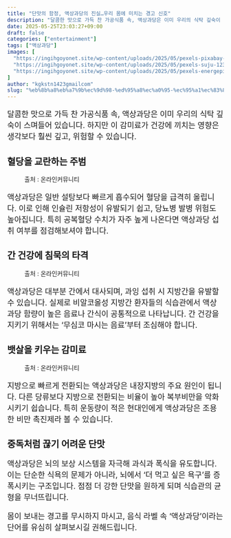 ```yaml
---
title: "단맛의 함정, 액상과당의 진실…우리 몸에 미치는 경고 신호"
description: "달콤한 맛으로 가득 찬 가공식품 속, 액상과당은 이미 우리의 식탁 깊숙이 스며들어 있습니다. 하지만 이 감미료가 건강에 끼치는 영향은 생각보다 훨씬 깊고, 위험할 수 있습니다."
date: 2025-05-25T23:03:27+09:00
draft: false
categories: ["entertainment"]
tags: ["액상과당"]
images: [
  "https://ingihgoyonet.site/wp-content/uploads/2025/05/pexels-pixabay-158053-1024x683.jpg"
  "https://ingihgoyonet.site/wp-content/uploads/2025/05/pexels-suju-1233319-1024x683.jpg"
  "https://ingihgoyonet.site/wp-content/uploads/2025/05/pexels-energepic-com-27411-110472-1024x768.jpg"
]
author: "kgkstn1423gmailcom"
slug: "%eb%8b%a8%eb%a7%9b%ec%9d%98-%ed%95%a8%ec%a0%95-%ec%95%a1%ec%83%81%ea%b3%bc%eb%8b%b9%ec%9d%98-%ec%a7%84%ec%8b%a4%ec%9a%b0%eb%a6%ac-%eb%aa%b8%ec%97%90-%eb%af%b8%ec%b9%98%eb%8a%94-%ea%b2%bd"
---
```


<p style="font-size:18px">달콤한 맛으로 가득 찬 가공식품 속, 액상과당은 이미 우리의 식탁 깊숙이 스며들어 있습니다. 하지만 이 감미료가 건강에 끼치는 영향은 생각보다 훨씬 깊고, 위험할 수 있습니다.</p> <h2 >혈당을 교란하는 주범</h2> <figure ><img src="https://ingihgoyonet.site/wp-content/uploads/2025/05/pexels-pixabay-158053-1024x683.jpg" alt="" style="aspect-ratio:16/9;object-fit:cover"/><figcaption >출처 : 온라인커뮤니티</figcaption></figure> <p style="font-size:18px">액상과당은 일반 설탕보다 빠르게 흡수되어 혈당을 급격히 올립니다. 이로 인해 인슐린 저항성이 유발되기 쉽고, 당뇨병 발병 위험도 높아집니다. 특히 공복혈당 수치가 자주 높게 나온다면 액상과당 섭취 여부를 점검해보셔야 합니다.</p> <h2 >간 건강에 침묵의 타격</h2> <figure ><img src="https://ingihgoyonet.site/wp-content/uploads/2025/05/pexels-suju-1233319-1024x683.jpg" alt="" style="aspect-ratio:16/9;object-fit:cover"/><figcaption >출처 : 온라인커뮤니티</figcaption></figure> <p style="font-size:18px">액상과당은 대부분 간에서 대사되며, 과잉 섭취 시 지방간을 유발할 수 있습니다. 실제로 비알코올성 지방간 환자들의 식습관에서 액상과당 함량이 높은 음료나 간식이 공통적으로 나타납니다. 간 건강을 지키기 위해서는 ‘무심코 마시는 음료’부터 조심해야 합니다.</p> <h2 >뱃살을 키우는 감미료</h2> <figure ><img src="https://ingihgoyonet.site/wp-content/uploads/2025/05/pexels-energepic-com-27411-110472-1024x768.jpg" alt="" style="aspect-ratio:16/9;object-fit:cover"/><figcaption >출처 : 온라인커뮤니티</figcaption></figure> <p style="font-size:18px">지방으로 빠르게 전환되는 액상과당은 내장지방의 주요 원인이 됩니다. 다른 당류보다 지방으로 전환되는 비율이 높아 복부비만을 악화시키기 쉽습니다. 특히 운동량이 적은 현대인에게 액상과당은 조용한 비만 촉진제라 볼 수 있습니다.</p> <h2 >중독처럼 끊기 어려운 단맛</h2> <p style="font-size:18px">액상과당은 뇌의 보상 시스템을 자극해 과식과 폭식을 유도합니다. 이는 단순한 식욕의 문제가 아니라, 뇌에서 ‘더 먹고 싶은 욕구’를 증폭시키는 구조입니다. 점점 더 강한 단맛을 원하게 되며 식습관의 균형을 무너뜨립니다.</p> <p style="font-size:18px">몸이 보내는 경고를 무시하지 마시고, 음식 라벨 속 ‘액상과당’이라는 단어를 유심히 살펴보시길 권해드립니다.</p>